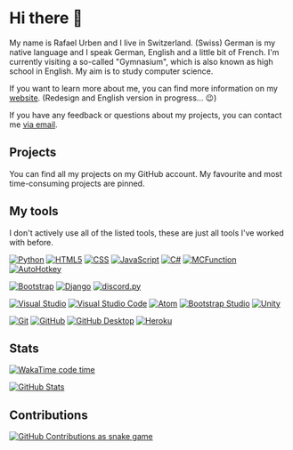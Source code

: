 # Hi there 👋

My name is Rafael Urben and I live in Switzerland. (Swiss) German is my native language and I speak German, English and a little bit of French. I'm currently visiting a so-called "Gymnasium", which is also known as high school in English. 
My aim is to study computer science.

If you want to learn more about me, you can find more information on my [website](https://rafaelurben.ch). (Redesign and English version in progress... 😉)

If you have any feedback or questions about my projects, you can contact me [via email](https://go.rafaelurben.ch/devmail).

## Projects

You can find all my projects on my GitHub account. My favourite and most time-consuming projects are pinned.

## My tools

I don't actively use all of the listed tools, these are just all tools I've worked with before.

[![Python](<https://img.shields.io/badge/-Python-3776AB?style=flat&logo=python&logoColor=white>)](https://www.python.org/)
[![HTML5](<https://img.shields.io/badge/-HTML5-E34F26?style=flat&logo=html5&logoColor=white>)](https://www.wikiwand.com/en/HTML5)
[![CSS](<https://img.shields.io/badge/-CSS3-1572B6?style=flat&logo=css3&logoColor=white>)](https://www.wikiwand.com/en/Cascading_Style_Sheets)
[![JavaScript](<https://img.shields.io/badge/-JavaScript-eed718?style=flat&logo=javascript&logoColor=white>)](https://www.wikiwand.com/en/JavaScript)
[![C#](<https://img.shields.io/badge/-C%23-659ad2?style=flat&logo=csharp&logoColor=white>)](https://unity3d.com/learning-c-sharp-in-unity-for-beginners)
[![MCFunction](<http://img.shields.io/badge/-MCFunction-62B47A?style=flat&logo=minecraft&logoColor=white>)](https://minecraft.gamepedia.com/Function_(Java_Edition))
[![AutoHotkey](<https://img.shields.io/badge/-AutoHotkey-334455?style=flat&logo=autohotkey&logoColor=white>)](https://www.autohotkey.com/)

[![Bootstrap](<https://img.shields.io/badge/-Bootstrap-7952B3?style=flat&logo=bootstrap&logoColor=white>)](https://getbootstrap.com/)
[![Django](<https://img.shields.io/badge/-Django-092E20?style=flat&logo=django&logoColor=white>)](https://www.djangoproject.com)
[![discord.py](<https://img.shields.io/badge/-discord.py-5865F2?style=flat&logo=discord&logoColor=white>)](https://discordpy.readthedocs.io)

[![Visual Studio](<http://img.shields.io/badge/-Visual Studio-5C2D91?style=flat&logo=visualstudio&logoColor=white>)](https://visualstudio.com/)
[![Visual Studio Code](<http://img.shields.io/badge/-VS Code-007ACC?style=flat&logo=visualstudiocode&logoColor=white>)](https://code.visualstudio.com/)
[![Atom](<http://img.shields.io/badge/-Atom-66595C?style=flat&logo=atom&logoColor=white>)](https://atom.io/)
[![Bootstrap Studio](<http://img.shields.io/badge/-Bootstrap Studio-7952B3?style=flat&logo=bootstrap&logoColor=white>)](https://bootstrapstudio.io)
[![Unity](<http://img.shields.io/badge/-Unity-000000?style=flat&logo=unity&logoColor=white>)](https://unity.com/)

[![Git](<http://img.shields.io/badge/-Git-F1502F?style=flat&logo=git&logoColor=FFFFFF>)](https://git-scm.com/)
[![GitHub](<http://img.shields.io/badge/-Github-181717?style=flat&logo=github&logoColor=FFFFFF>)](https://github.com/)
[![GitHub Desktop](<http://img.shields.io/badge/-Github Desktop-181717?style=flat&logo=github&logoColor=FFFFFF>)](https://desktop.github.com/)
[![Heroku](<http://img.shields.io/badge/-Heroku-430098?style=flat&logo=heroku&logoColor=white>)](https://heroku.com/)


## Stats
[![WakaTime code time](https://wakatime.com/badge/user/c61e21c4-90ec-4953-b64f-e1a589f1e09c.svg)](https://wakatime.com/@rafaelurben)

[![GitHub Stats](https://github-readme-stats.vercel.app/api?username=rafaelurben&show_icons=true&theme=dark&count_private=true)](https://github.com/rafaelurben/)
  
## Contributions
[![GitHub Contributions as snake game](https://github.com/rafaelurben/rafaelurben/blob/output/github-contribution-grid-snake.svg)](https://github.com/Platane/snk)
